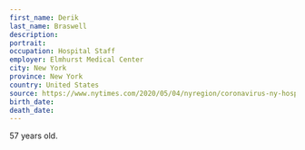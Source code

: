 ```yaml
---
first_name: Derik
last_name: Braswell
description: 
portrait: 
occupation: Hospital Staff
employer: Elmhurst Medical Center
city: New York
province: New York
country: United States
source: https://www.nytimes.com/2020/05/04/nyregion/coronavirus-ny-hospital-workers.html
birth_date: 
death_date: 
---
```


57 years old.